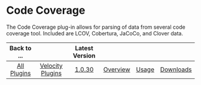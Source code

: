
Code Coverage
=============


The Code Coverage plug-in allows for parsing of data from several code coverage tool. Included are LCOV, Cobertura, 
JaCoCo, and Clover data.


|Back to ...||Latest Version||||
| :---: | :---: | :---: | :---: | :---: | :---: |
|[All Plugins](../../index.md)|[Velocity Plugins](../README.md)|[1.0.30]()|[Overview](overview.md)|[Usage](usage.md)|[Downloads](downloads.md)|
